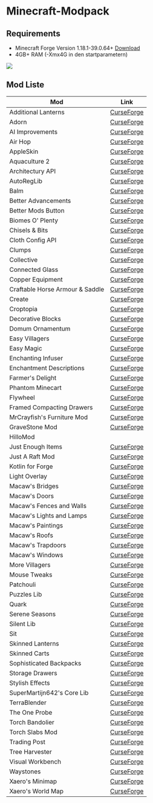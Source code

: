 # Minecraft-Modpack

## Requirements

- Minecraft Forge Version 1.18.1-39.0.64+ [Download](https://files.minecraftforge.net/net/minecraftforge/forge/index_1.18.1.html)
- 4GB+ RAM (-Xmx4G in den startparametern)

![](https://hillogames.de/mc-req-gb.PNG)

## Mod Liste

| Mod                             | Link                                                                                 |
| ------------------------------- | ------------------------------------------------------------------------------------ |
| Additional Lanterns             | [CurseForge](https://www.curseforge.com/minecraft/mc-mods/additional-lanterns)       |
| Adorn                           | [CurseForge](https://www.curseforge.com/minecraft/mc-mods/adorn-for-forge)           |
| AI Improvements                 | [CurseForge](https://www.curseforge.com/minecraft/mc-mods/ai-improvements)           |
| Air Hop                         | [CurseForge](https://www.curseforge.com/minecraft/mc-mods/air-hop)                   |
| AppleSkin                       | [CurseForge](https://www.curseforge.com/minecraft/mc-mods/appleskin)                 |
| Aquaculture 2                   | [CurseForge](https://www.curseforge.com/minecraft/mc-mods/aquaculture)               |
| Architectury API                | [CurseForge](https://www.curseforge.com/minecraft/mc-mods/architectury-forge)        |
| AutoRegLib                      | [CurseForge](https://www.curseforge.com/minecraft/mc-mods/autoreglib)                |
| Balm                            | [CurseForge](https://www.curseforge.com/minecraft/mc-mods/balm)                      |
| Better Advancements             | [CurseForge](https://www.curseforge.com/minecraft/mc-mods/better-advancements)       |
| Better Mods Button              | [CurseForge](https://www.curseforge.com/minecraft/mc-mods/better-mods-button)        |
| Biomes O' Plenty                | [CurseForge](https://www.curseforge.com/minecraft/mc-mods/biomes-o-plenty)           |
| Chisels & Bits                  | [CurseForge](https://www.curseforge.com/minecraft/mc-mods/chisels-bits)              |
| Cloth Config API                | [CurseForge](https://www.curseforge.com/minecraft/mc-mods/cloth-config-forge)        |
| Clumps                          | [CurseForge](https://www.curseforge.com/minecraft/mc-mods/clumps)                    |
| Collective                      | [CurseForge](https://www.curseforge.com/minecraft/mc-mods/collective)                |
| Connected Glass                 | [CurseForge](https://www.curseforge.com/minecraft/mc-mods/connected-glass)           |
| Copper Equipment                | [CurseForge](https://www.curseforge.com/minecraft/mc-mods/copper-equipment-forge)    |
| Craftable Horse Armour & Saddle | [CurseForge](https://www.curseforge.com/minecraft/mc-mods/cha-s)                     |
| Create                          | [CurseForge](https://www.curseforge.com/minecraft/mc-mods/create)                    |
| Croptopia                       | [CurseForge](https://www.curseforge.com/minecraft/mc-mods/croptopia-fabric)          |
| Decorative Blocks               | [CurseForge](https://www.curseforge.com/minecraft/mc-mods/decorative-blocks)         |
| Domum Ornamentum                | [CurseForge](https://www.curseforge.com/minecraft/mc-mods/domum-ornamentum)          |
| Easy Villagers                  | [CurseForge](https://www.curseforge.com/minecraft/mc-mods/easy-villagers)            |
| Easy Magic                      | [CurseForge](https://www.curseforge.com/minecraft/mc-mods/easy-magic)                |
| Enchanting Infuser              | [CurseForge](https://www.curseforge.com/minecraft/mc-mods/enchanting-infuser-forge)  |
| Enchantment Descriptions        | [CurseForge](https://www.curseforge.com/minecraft/mc-mods/enchantment-descriptions)  |
| Farmer's Delight                | [CurseForge](https://www.curseforge.com/minecraft/mc-mods/farmers-delight)           |
| Phantom Minecart                | [CurseForge](https://www.curseforge.com/minecraft/mc-mods/fix-my-minecart)           |
| Flywheel                        | [CurseForge](https://www.curseforge.com/minecraft/mc-mods/flywheel)                  |
| Framed Compacting Drawers       | [CurseForge](https://www.curseforge.com/minecraft/mc-mods/framed-compacting-drawers) |
| MrCrayfish's Furniture Mod      | [CurseForge](https://www.curseforge.com/minecraft/mc-mods/mrcrayfish-furniture-mod)  |
| GraveStone Mod                  | [CurseForge](https://www.curseforge.com/minecraft/mc-mods/gravestone-mod)            |
| HilloMod                        |                                                                                      |
| Just Enough Items               | [CurseForge](https://www.curseforge.com/minecraft/mc-mods/jei)                       |
| Just A Raft Mod                 | [CurseForge](https://www.curseforge.com/minecraft/mc-mods/just-a-raft-mod)           |
| Kotlin for Forge                | [CurseForge](https://www.curseforge.com/minecraft/mc-mods/kotlin-for-forge)          |
| Light Overlay                   | [CurseForge](https://www.curseforge.com/minecraft/mc-mods/light-overlay)             |
| Macaw's Bridges                 | [CurseForge](https://www.curseforge.com/minecraft/mc-mods/macaws-bridges)            |
| Macaw's Doors                   | [CurseForge](https://www.curseforge.com/minecraft/mc-mods/macaws-doors)              |
| Macaw's Fences and Walls        | [CurseForge](https://www.curseforge.com/minecraft/mc-mods/macaws-fences-and-walls)   |
| Macaw's Lights and Lamps        | [CurseForge](https://www.curseforge.com/minecraft/mc-mods/macaws-lights-and-lamps)   |
| Macaw's Paintings               | [CurseForge](https://www.curseforge.com/minecraft/mc-mods/macaws-paintings)          |
| Macaw's Roofs                   | [CurseForge](https://www.curseforge.com/minecraft/mc-mods/macaws-roofs)              |
| Macaw's Trapdoors               | [CurseForge](https://www.curseforge.com/minecraft/mc-mods/macaws-trapdoors)          |
| Macaw's Windows                 | [CurseForge](https://www.curseforge.com/minecraft/mc-mods/macaws-windows)            |
| More Villagers                  | [CurseForge](https://www.curseforge.com/minecraft/mc-mods/more-villagers)            |
| Mouse Tweaks                    | [CurseForge](https://www.curseforge.com/minecraft/mc-mods/mouse-tweaks)              |
| Patchouli                       | [CurseForge](https://www.curseforge.com/minecraft/mc-mods/patchouli)                 |
| Puzzles Lib                     | [CurseForge](https://www.curseforge.com/minecraft/mc-mods/puzzles-lib)               |
| Quark                           | [CurseForge](https://www.curseforge.com/minecraft/mc-mods/quark)                     |
| Serene Seasons                  | [CurseForge](https://www.curseforge.com/minecraft/mc-mods/serene-seasons)            |
| Silent Lib                      | [CurseForge](https://www.curseforge.com/minecraft/mc-mods/silent-lib)                |
| Sit                             | [CurseForge](https://www.curseforge.com/minecraft/mc-mods/sit)                       |
| Skinned Lanterns                | [CurseForge](https://www.curseforge.com/minecraft/mc-mods/skinned-lanterns)          |
| Skinned Carts                   | [CurseForge](https://www.curseforge.com/minecraft/mc-mods/skinned-carts)             |
| Sophisticated Backpacks         | [CurseForge](https://www.curseforge.com/minecraft/mc-mods/sophisticated-backpacks)   |
| Storage Drawers                 | [CurseForge](https://www.curseforge.com/minecraft/mc-mods/storage-drawers)           |
| Stylish Effects                 | [CurseForge](https://www.curseforge.com/minecraft/mc-mods/stylish-effects)           |
| SuperMartijn642's Core Lib      | [CurseForge](https://www.curseforge.com/minecraft/mc-mods/supermartijn642s-core-lib) |
| TerraBlender                    | [CurseForge](https://www.curseforge.com/minecraft/mc-mods/terrablender)              |
| The One Probe                   | [CurseForge](https://www.curseforge.com/minecraft/mc-mods/the-one-probe)             |
| Torch Bandolier                 | [CurseForge](https://www.curseforge.com/minecraft/mc-mods/torch-bandolier)           |
| Torch Slabs Mod                 | [CurseForge](https://www.curseforge.com/minecraft/mc-mods/torchslabs-mod)            |
| Trading Post                    | [CurseForge](https://www.curseforge.com/minecraft/mc-mods/trading-post)              |
| Tree Harvester                  | [CurseForge](https://www.curseforge.com/minecraft/mc-mods/tree-harvester)            |
| Visual Workbench                | [CurseForge](https://www.curseforge.com/minecraft/mc-mods/visual-workbench)          |
| Waystones                       | [CurseForge](https://www.curseforge.com/minecraft/mc-mods/waystones)                 |
| Xaero's Minimap                 | [CurseForge](https://www.curseforge.com/minecraft/mc-mods/xaeros-minimap)            |
| Xaero's World Map               | [CurseForge](https://www.curseforge.com/minecraft/mc-mods/xaeros-world-map)          |
